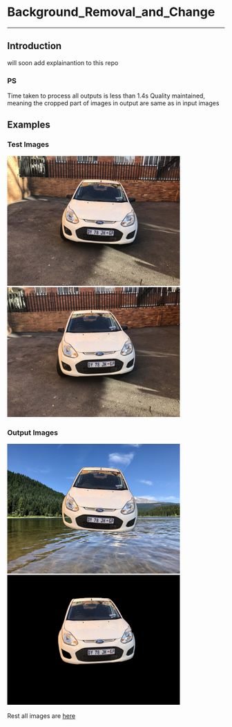 # Background_Removal_and_Change
___
## Introduction
will soon add explainantion to this repo

### PS
Time taken to process all outputs is less than 1.4s
Quality maintained, meaning the cropped part of images in output are same as in input images

## Examples
### Test Images

<img src='https://github.com/Chaitanya-Thombare/Background_Removal_and_Change/blob/main/images/view1.jpeg' width='400'>
<img src='https://github.com/Chaitanya-Thombare/Background_Removal_and_Change/blob/main/images/view2.jpeg' width='400'>


### Output Images

<img src='https://github.com/Chaitanya-Thombare/Background_Removal_and_Change/blob/main/images/output1c.jpg' width='400'>
<img src='https://github.com/Chaitanya-Thombare/Background_Removal_and_Change/blob/main/images/output2r.jpeg' width='400'>

Rest all images are [here](https://github.com/Chaitanya-Thombare/Background_Removal_and_Change/tree/main/images)
